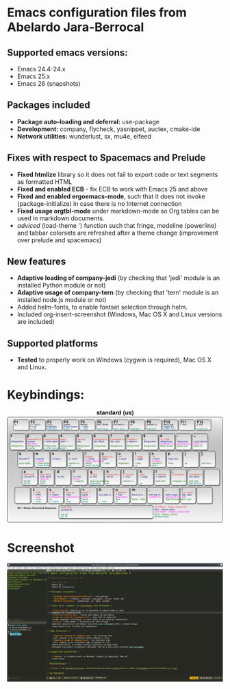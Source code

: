 # Emacs configuration files from Abelardo Jara-Berrocal #

## Supported emacs versions: ##

-   Emacs 24.4-24.x
-   Emacs 25.x
-   Emacs 26 (snapshots)

## Packages included ##

-   **Package auto-loading and deferral:** use-package
-   **Development:** company, flycheck, yasnippet, auctex, cmake-ide
-   **Network utilities:** wunderlust, sx, mu4e, elfeed

## Fixes with respect to Spacemacs and Prelude ##

-   **Fixed htmlize** library so it does not fail to export code or text
    segments as formatted HTML
-   **Fixed and enabled ECB** - fix ECB to work with Emacs 25 and above
-   **Fixed and enabled ergoemacs-mode**, such that it does not
    invoke (package-initialize) in case there is no Internet connection
-   **Fixed usage orgtbl-mode** under markdown-mode so Org tables can be used in
    markdown documents.
-   *adviced* (load-theme ') function such that fringe,
    modeline (powerline) and tabbar colorsets are refreshed after a theme change
    (improvement over prelude and spacemacs)

## New features ##

-   **Adaptive loading of company-jedi** (by checking that
    'jedi' module is an installed Python module or not)
-   **Adaptive usage of company-tern** (by checking that
    'tern' module is an installed node.js module or not)
-   Added helm-fonts, to enable fontset selection through helm.
-   Included org-insert-screenshot (Windows, Mac OS X and Linux versions are included)

## Supported platforms ##

-   **Tested** to properly work on Windows (cygwin is required), Mac OS
    X and Linux.

# Keybindings: #

![Enhanced ergoemacs keybindings](https://raw.githubusercontent.com/abelardojarab/emacs-config/master/.emacs.d/ergoemacs-extras/saved/standard.png)

# Screenshot #

![ECB-based emacs layout](https://raw.githubusercontent.com/abelardojarab/emacs-config/master/README.png)
